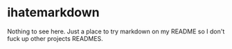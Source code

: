 # ihatemarkdown
Nothing to see here. Just a place to try markdown on my README so I don't fuck up other projects READMES.
